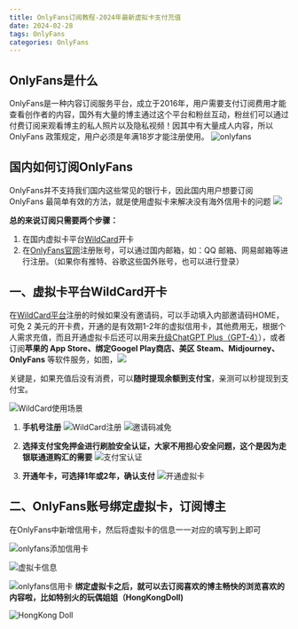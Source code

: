 ```yaml
---
title: OnlyFans订阅教程-2024年最新虚拟卡支付充值
date: 2024-02-28
tags: OnlyFans
categories: OnlyFans
---
```


## OnlyFans是什么
OnlyFans是一种内容订阅服务平台，成立于2016年，用户需要支付订阅费用才能查看创作者的内容，国外有大量的博主通过这个平台和粉丝互动，粉丝们可以通过付费订阅来观看博主的私人照片以及隐私视频！因其中有大量成人内容，所以 OnlyFans 政策规定，用户必须是年满18岁才能注册使用。 
![onlyfans](https://files.mdnice.com/user/57040/135b25a4-c14b-46ce-9722-0c23015c7670.jpg)

## 国内如何订阅OnlyFans

OnlyFans并不支持我们国内这些常见的银行卡，因此国内用户想要订阅 OnlyFans 最简单有效的方法，就是使用虚拟卡来解决没有海外信用卡的问题
![](https://files.mdnice.com/user/57040/c961fe8c-c226-4a24-aa08-00c01221fe0e.png)

**总的来说订阅只需要两个步骤：**  

1. 在国内虚拟卡平台[WildCard](https://bewildcard.com/i/HOME "一分钟开卡，轻松订阅海外软件服务")开卡
2. 在[OnlyFans官网](https://onlyfans.com)注册账号，可以通过国内邮箱，如：QQ 邮箱、网易邮箱等进行注册。（如果你有推特、谷歌这些国外账号，也可以进行登录）

##  一、虚拟卡平台WildCard开卡
在[WildCard平台](https://bewildcard.com/i/HOME)注册的时候如果没有邀请码，可以手动填入内部邀请码HOME，可免 2 美元的开卡费，开通的是有效期1-2年的虚拟信用卡，其他费用无，根据个人需求充值，而且开通虚拟卡后还可以用来[升级ChatGPT Plus（GPT-4）](https://vaq86.cn/blogs/chatgpt/BuyChatGPTPlus.html)），或者订阅**苹果的 App Store、绑定Googel Play商店、美区 Steam、Midjourney、OnlyFans** 等软件服务，如图，![](https://files.mdnice.com/user/57040/b21ed1e7-2e7c-4fd0-81cd-14eff2a1c4ed.png)

关键是，如果充值后没有消费，可以**随时提现余额到支付宝**，亲测可以秒提现到支付宝。

![WildCard使用场景](https://files.mdnice.com/user/57040/6fb81063-0717-4a7a-9c86-b33f9273ebb7.png)

1. **手机号注册**
    ![WildCard注册](https://files.mdnice.com/user/57040/d7d95bb3-ad00-40ec-a8bb-32975f1371b0.png)
    ![邀请码减免](https://files.mdnice.com/user/57040/d2a85441-cd61-47ce-affe-b627e0a2538b.png)
  
2. **选择支付宝免押金进行刷脸安全认证，大家不用担心安全问题，这个是因为走银联通道购汇的需要**
   ![支付宝认证](https://files.mdnice.com/user/57040/62a85e5b-e161-4dd5-9e35-16103fd2a2bc.png)
   
3. **开通年卡，可选择1年或2年，确认支付**
 ![开通虚拟卡](https://files.mdnice.com/user/57040/bb93e395-44c7-45ba-8941-87c90ece791d.png)

## 二、OnlyFans账号绑定虚拟卡，订阅博主

在OnlyFans中新增信用卡，然后将虚拟卡的信息一一对应的填写到上即可

![onlyfans添加信用卡](https://files.mdnice.com/user/57040/c85b57dd-892b-4e1e-8d5d-be3cd96d7dfa.png)

![虚拟卡信息](https://files.mdnice.com/user/57040/c0e2e9b0-2e7c-4210-9d9f-76ab9298c1e8.png)

![onlyfans信用卡](https://files.mdnice.com/user/57040/4a4bdb25-e6c0-4482-9347-94af2b36e36d.png)
**绑定虚拟卡之后，就可以去订阅喜欢的博主畅快的浏览喜欢的内容啦，比如特别火的玩偶姐姐（HongKongDoll)**

![HongKong Doll](https://files.mdnice.com/user/57040/5361be13-cb51-4035-9699-0cb84cf36450.png)